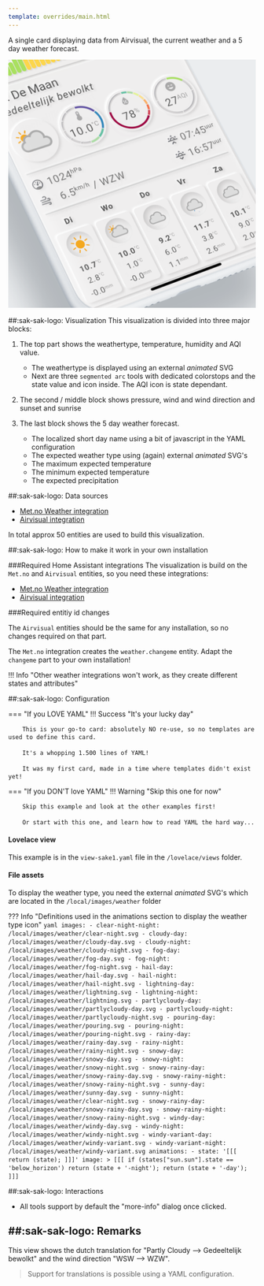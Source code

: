 ```yaml
---
template: overrides/main.html
---
```


A single card displaying data from Airvisual, the current weather and a 5 day weather forecast.

[![SAK Example 1]][SAK Example 1]

  [SAK Example 1]: ../assets/screenshots/sak-example-1b.png
  
##:sak-sak-logo: Visualization
This visualization is divided into three major blocks:

1. The top part shows the weathertype, temperature, humidity and AQI value.

    - The weathertype is displayed using an external *animated* SVG
    - Next are three `segmented arc` tools with dedicated colorstops and the state value and icon inside. The AQI icon is state dependant.

2. The second / middle block shows pressure, wind and wind direction and sunset and sunrise

3. The last block shows the 5 day weather forecast.

    - The localized short day name using a bit of javascript in the YAML configuration
    - The expected weather type using (again) external *animated* SVG's
    - The maximum expected temperature
    - The minimum expected temperature
    - The expected precipitation
  
##:sak-sak-logo: Data sources
- [Met.no Weather integration](https://www.home-assistant.io/integrations/met/)
- [Airvisual integration](https://www.home-assistant.io/integrations/airvisual/)

In total approx 50 entities are used to build this visualization.

##:sak-sak-logo: How to make it work in your own installation

###Required Home Assistant integrations
The visualization is build on the `Met.no` and `Airvisual` entities, so you need these integrations:

- [Met.no Weather integration](https://www.home-assistant.io/integrations/met/)
- [Airvisual integration](https://www.home-assistant.io/integrations/airvisual/)

###Required entitiy id changes

The `Airvisual` entities should be the same for any installation, so no changes required on that part.

The `Met.no` integration creates the `weather.changeme` entity. Adapt the `changeme` part to your own installation!

!!! Info "Other weather integrations won't work, as they create different states and attributes"

##:sak-sak-logo: Configuration

=== "If you LOVE YAML"
    !!! Success "It's your lucky day"
      
        This is your go-to card: absolutely NO re-use, so no templates are used to define this card.
        
        It's a whopping 1.500 lines of YAML!

        It was my first card, made in a time where templates didn't exist yet!

=== "If you DON'T love YAML"
    !!! Warning "Skip this one for now"

        Skip this example and look at the other examples first!
        
        Or start with this one, and learn how to read YAML the hard way...

#### Lovelace view

This example is in the `view-sake1.yaml` file in the `/lovelace/views` folder.

#### File assets
To display the weather type, you need the external *animated* SVG's which are located in the `/local/images/weather` folder

??? Info "Definitions used in the animations section to display the weather type icon"
    ```yaml
      images:
        - clear-night-night: /local/images/weather/clear-night.svg
        - cloudy-day: /local/images/weather/cloudy-day.svg
        - cloudy-night: /local/images/weather/cloudy-night.svg
        - fog-day: /local/images/weather/fog-day.svg
        - fog-night: /local/images/weather/fog-night.svg
        - hail-day: /local/images/weather/hail-day.svg
        - hail-night: /local/images/weather/hail-night.svg
        - lightning-day: /local/images/weather/lightning.svg
        - lightning-night: /local/images/weather/lightning.svg
        - partlycloudy-day: /local/images/weather/partlycloudy-day.svg
        - partlycloudy-night: /local/images/weather/partlycloudy-night.svg
        - pouring-day: /local/images/weather/pouring.svg
        - pouring-night: /local/images/weather/pouring-night.svg
        - rainy-day: /local/images/weather/rainy-day.svg
        - rainy-night: /local/images/weather/rainy-night.svg
        - snowy-day: /local/images/weather/snowy-day.svg
        - snowy-night: /local/images/weather/snowy-night.svg
        - snowy-rainy-day: /local/images/weather/snowy-rainy-day.svg
        - snowy-rainy-night: /local/images/weather/snowy-rainy-night.svg
        - sunny-day: /local/images/weather/sunny-day.svg
        - sunny-night: /local/images/weather/clear-night.svg
        - snowy-rainy-day: /local/images/weather/snowy-rainy-day.svg
        - snowy-rainy-night: /local/images/weather/snowy-rainy-night.svg
        - windy-day: /local/images/weather/windy-day.svg
        - windy-night: /local/images/weather/windy-night.svg
        - windy-variant-day: /local/images/weather/windy-variant.svg
        - windy-variant-night: /local/images/weather/windy-variant.svg
      animations:
        - state: '[[[ return (state); ]]]'
          image: >
            [[[
              if (states["sun.sun"].state == 'below_horizon') return (state + '-night');
              return (state + '-day');
            ]]]
    ```

##:sak-sak-logo: Interactions
- All tools support by default the "more-info" dialog once clicked.

##:sak-sak-logo: Remarks
- 
This view shows the dutch translation for "Partly Cloudy --> Gedeeltelijk bewolkt" and the wind direction "WSW --> WZW".
> Support for translations is possible using a YAML configuration.